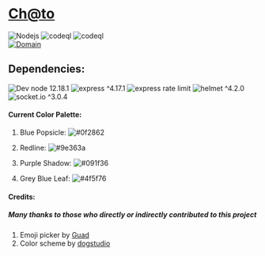 <h1><a href="https://ch-to.herokuapp.com">Ch@to</a></h1>

![Nodejs](https://github.com/AranNomante/Ch-to/workflows/Node.js%20CI/badge.svg)
![codeql](https://github.com/AranNomante/Ch-to/workflows/CodeQL/badge.svg)
![codeql](https://github.com/AranNomante/Ch-to/workflows/Codacy%20Security%20Scan/badge.svg)
<a href="https://ch-to.herokuapp.com">    
  ![Domain](https://img.shields.io/badge/Active%20Domain-https%3A%2F%2Fch--to.herokuapp.com-green)
</a>
  
<h2>Dependencies:</h2>

![Dev node 12.18.1](https://img.shields.io/badge/Dev%20node-12.18.1-blue)
![express ^4.17.1](https://img.shields.io/badge/express-^4.17.1-blue)
![express rate limit](https://img.shields.io/badge/express%20rate%20limit-^5.2.3-blue)
![helmet ^4.2.0](https://img.shields.io/badge/helmet-^4.2.0-blue)
![socket.io ^3.0.4](https://img.shields.io/badge/socket.io-^3.0.4-blue)


<h4>Current Color Palette:</h4>

<ol>
  
<li>
  
  Blue Popsicle: ![#0f2862](https://via.placeholder.com/15/0f2862/000000?text=+) 
  
</li>

<li>
  
  Redline: ![#9e363a](https://via.placeholder.com/15/9e363a/000000?text=+) 

</li>

<li>
  
  Purple Shadow: ![#091f36](https://via.placeholder.com/15/091f36/000000?text=+) 

</li>

<li>
  
  Grey Blue Leaf: ![#4f5f76](https://via.placeholder.com/15/4f5f76/000000?text=+) 

</li>
</ol>

<h4>Credits:</h4>

<h5>Many thanks to those who directly or indirectly contributed to this project</h5>

<ol>
  <li>Emoji picker by <a href="https://github.com/Guad/simple-emoji-picker">Guad</a></li>
  <li>Color scheme by <a href="https://dogstudio.co/">dogstudio</a></li>
</ol>
